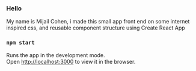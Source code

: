 ### Hello
My name is Mijail Cohen, i made this small app front end on some internet inspired css, and reusable component structure using Create React App

### `npm start`

Runs the app in the development mode.<br />
Open [http://localhost:3000](http://localhost:3000) to view it in the browser.

